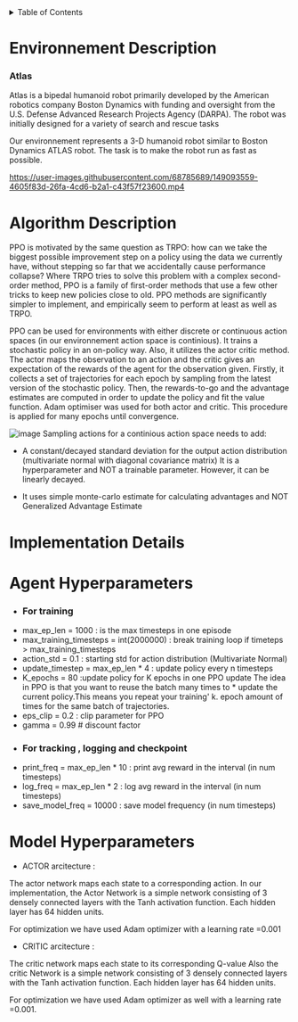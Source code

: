 <!-- TABLE OF CONTENTS -->
<details>
  <summary>Table of Contents</summary>
  <ol>
    <li>
      <a href="#Environnement description">Environnement description</a>
      <ul>
        <li><a href="#Atlas">Atlas</a></li>
      </ul>
    </li>

   <li><a href="#Algorithm description">Algorithm description</a></li>
   <li><a href="#Implementation details">Implementation details</a></li>

  </ol>
</details>

# **Environnement Description**
### Atlas
Atlas is a bipedal humanoid robot primarily developed by the American robotics company Boston Dynamics with funding and oversight from the U.S. Defense Advanced Research Projects Agency (DARPA). The robot was initially designed for a variety of search and rescue tasks

Our environnement represents a 3-D humanoid robot similar to Boston Dynamics ATLAS robot. The task is to make the robot run as fast as possible.


https://user-images.githubusercontent.com/68785689/149093559-4605f83d-26fa-4cd6-b2a1-c43f57f23600.mp4

# **Algorithm Description**


PPO is motivated by the same question as TRPO: how can we take the biggest possible improvement step on a policy using the data we currently have, without stepping so far that we accidentally cause performance collapse? Where TRPO tries to solve this problem with a complex second-order method, PPO is a family of first-order methods that use a few other tricks to keep new policies close to old. PPO methods are significantly simpler to implement, and empirically seem to perform at least as well as TRPO.

PPO can be used for environments with either discrete or continuous action spaces (in our environnement action space is continious). It trains a stochastic policy in an on-policy way. Also, it utilizes the actor critic method. The actor maps the observation to an action and the critic gives an expectation of the rewards of the agent for the observation given. Firstly, it collects a set of trajectories for each epoch by sampling from the latest version of the stochastic policy. Then, the rewards-to-go and the advantage estimates are computed in order to update the policy and fit the value function. Adam optimiser was used for both actor and critic. This procedure is applied for many epochs until convergence.

![image](https://user-images.githubusercontent.com/68785689/149186899-345afe14-c92f-413d-93b1-f1f5e6ec782d.png)
Sampling actions for a continious action space needs to add: 
 * A constant/decayed standard deviation for the output action distribution (multivariate normal with diagonal covariance matrix) It is a hyperparameter and NOT a trainable parameter. However, it can be linearly decayed.

 * It uses simple monte-carlo estimate for calculating advantages and NOT Generalized Advantage Estimate 

# **Implementation Details**


# **Agent Hyperparameters**

- ### For training
* max_ep_len = 1000  : is the max timesteps in one episode
* max_training_timesteps = int(2000000) : break training loop if timeteps > max_training_timesteps
* action_std = 0.1 : starting std for action distribution (Multivariate Normal)
* update_timestep = max_ep_len * 4  : update policy every n timesteps
* K_epochs = 80  :update policy for K epochs in one PPO update The idea in PPO is that you want to reuse the batch many times to * update the current policy.This means you repeat your training' k. epoch amount of times for the same batch of trajectories.
* eps_clip = 0.2  : clip parameter for PPO  
* gamma = 0.99            # discount factor

- ### For tracking , logging and checkpoint
* print_freq = max_ep_len * 10  : print avg reward in the interval (in num timesteps)
* log_freq = max_ep_len * 2 : log avg reward in the interval (in num timesteps)
* save_model_freq = 10000  : save model frequency (in num timesteps)

# **Model Hyperparameters**
* ACTOR arcitecture :

The actor network maps each state to a corresponding action.
In our implementation, the Actor Network is a simple network consisting of 3 densely connected layers with the Tanh activation function. Each hidden layer has 64 hidden units. 

For optimization we have used Adam optimizer with a learning rate =0.001
* CRITIC arcitecture : 

The critic network maps each state to its corresponding Q-value
Also the critic  Network is a simple network consisting of 3 densely connected layers with the Tanh activation function. Each hidden layer has 64 hidden units.  

For optimization we have used Adam optimizer as well with a learning rate =0.001.






















